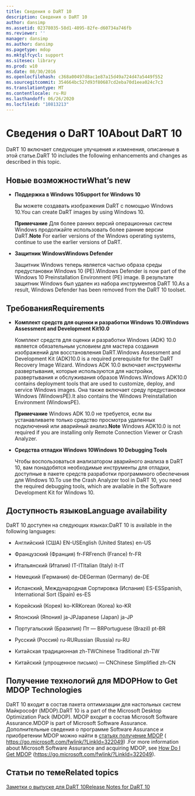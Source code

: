 ```yaml
---
title: Сведения о DaRT 10
description: Сведения о DaRT 10
author: dansimp
ms.assetid: 02378035-58d1-4095-82fe-d60734a746fb
ms.reviewer: ''
manager: dansimp
ms.author: dansimp
ms.pagetype: mdop
ms.mktglfcycl: support
ms.sitesec: library
ms.prod: w10
ms.date: 08/30/2016
ms.openlocfilehash: c368a00497d8ac1e87a15d49a724d47a5449f552
ms.sourcegitcommit: 354664bc527d93f80687cd2eba70d1eea024c7c3
ms.translationtype: MT
ms.contentlocale: ru-RU
ms.lasthandoff: 06/26/2020
ms.locfileid: "10813213"
---
```

# <span data-ttu-id="043f6-103">Сведения о DaRT 10</span><span class="sxs-lookup"><span data-stu-id="043f6-103">About DaRT 10</span></span>


<span data-ttu-id="043f6-104">DaRT 10 включает следующие улучшения и изменения, описанные в этой статье.</span><span class="sxs-lookup"><span data-stu-id="043f6-104">DaRT 10 includes the following enhancements and changes as described in this topic.</span></span>

## <a href="" id="what-s-new"></a><span data-ttu-id="043f6-105">Новые возможности</span><span class="sxs-lookup"><span data-stu-id="043f6-105">What’s new</span></span>


-   **<span data-ttu-id="043f6-106">Поддержка в Windows 10</span><span class="sxs-lookup"><span data-stu-id="043f6-106">Support for Windows 10</span></span>**

    <span data-ttu-id="043f6-107">Вы можете создавать изображения DaRT с помощью Windows 10.</span><span class="sxs-lookup"><span data-stu-id="043f6-107">You can create DaRT images by using Windows 10.</span></span>

    <span data-ttu-id="043f6-108">**Примечание**  Для более ранних версий операционных систем Windows продолжайте использовать более ранние версии DaRT.</span><span class="sxs-lookup"><span data-stu-id="043f6-108">**Note** For earlier versions of the Windows operating systems, continue to use the earlier versions of DaRT.</span></span>

     

-   **<span data-ttu-id="043f6-109">Защитник Windows</span><span class="sxs-lookup"><span data-stu-id="043f6-109">Windows Defender</span></span>**

    <span data-ttu-id="043f6-110">Защитник Windows теперь является частью образа среды предустановки Windows 10 (PE).</span><span class="sxs-lookup"><span data-stu-id="043f6-110">Windows Defender is now part of the Windows 10 Preinstallation Environment (PE) image.</span></span> <span data-ttu-id="043f6-111">В результате защитник Windows был удален из набора инструментов DaRT 10.</span><span class="sxs-lookup"><span data-stu-id="043f6-111">As a result, Windows Defender has been removed from the DaRT 10 toolset.</span></span>

## <span data-ttu-id="043f6-112">Требования</span><span class="sxs-lookup"><span data-stu-id="043f6-112">Requirements</span></span>


-   **<span data-ttu-id="043f6-113">Комплект средств для оценки и разработки Windows 10.0</span><span class="sxs-lookup"><span data-stu-id="043f6-113">Windows Assessment and Development Kit10.0</span></span>**

    <span data-ttu-id="043f6-114">Комплект средств для оценки и разработки Windows (ADK) 10.0 является обязательным условием для мастера создания изображений для восстановления DaRT.</span><span class="sxs-lookup"><span data-stu-id="043f6-114">Windows Assessment and Development Kit (ADK)10.0 is a required prerequisite for the DaRT Recovery Image Wizard.</span></span> <span data-ttu-id="043f6-115">Windows ADK 10.0 включает инструменты развертывания, которые используются для настройки, развертывания и обслуживания образов Windows.</span><span class="sxs-lookup"><span data-stu-id="043f6-115">Windows ADK10.0 contains deployment tools that are used to customize, deploy, and service Windows images.</span></span> <span data-ttu-id="043f6-116">Она также включает среду предустановки Windows (WindowsPE).</span><span class="sxs-lookup"><span data-stu-id="043f6-116">It also contains the Windows Preinstallation Environment (WindowsPE).</span></span>

    <span data-ttu-id="043f6-117">**Примечание**  Windows ADK 10.0 не требуется, если вы устанавливаете только средство просмотра удаленных подключений или аварийный анализ.</span><span class="sxs-lookup"><span data-stu-id="043f6-117">**Note** Windows ADK10.0 is not required if you are installing only Remote Connection Viewer or Crash Analyzer.</span></span>

     

-   **<span data-ttu-id="043f6-118">Средства отладки Windows 10</span><span class="sxs-lookup"><span data-stu-id="043f6-118">Windows 10 Debugging Tools</span></span>**

    <span data-ttu-id="043f6-119">Чтобы воспользоваться анализатором аварийного анализа в DaRT 10, вам понадобятся необходимые инструменты для отладки, доступные в пакете средств разработки программного обеспечения для Windows 10.</span><span class="sxs-lookup"><span data-stu-id="043f6-119">To use the Crash Analyzer tool in DaRT 10, you need the required debugging tools, which are available in the Software Development Kit for Windows 10.</span></span>

## <span data-ttu-id="043f6-120">Доступность языков</span><span class="sxs-lookup"><span data-stu-id="043f6-120">Language availability</span></span>


<span data-ttu-id="043f6-121">DaRT 10 доступен на следующих языках:</span><span class="sxs-lookup"><span data-stu-id="043f6-121">DaRT 10 is available in the following languages:</span></span>

-   <span data-ttu-id="043f6-122">Английский (США) EN-US</span><span class="sxs-lookup"><span data-stu-id="043f6-122">English (United States) en-US</span></span>

-   <span data-ttu-id="043f6-123">Французский (Франция) fr-FR</span><span class="sxs-lookup"><span data-stu-id="043f6-123">French (France) fr-FR</span></span>

-   <span data-ttu-id="043f6-124">Итальянский (Италия) IT-IT</span><span class="sxs-lookup"><span data-stu-id="043f6-124">Italian (Italy) it-IT</span></span>

-   <span data-ttu-id="043f6-125">Немецкий (Германия) de-DE</span><span class="sxs-lookup"><span data-stu-id="043f6-125">German (Germany) de-DE</span></span>

-   <span data-ttu-id="043f6-126">Испанский, Международная Сортировка (Испания) ES-ES</span><span class="sxs-lookup"><span data-stu-id="043f6-126">Spanish, International Sort (Spain) es-ES</span></span>

-   <span data-ttu-id="043f6-127">Корейский (Корея) ko-KR</span><span class="sxs-lookup"><span data-stu-id="043f6-127">Korean (Korea) ko-KR</span></span>

-   <span data-ttu-id="043f6-128">Японский (Япония) ja-JP</span><span class="sxs-lookup"><span data-stu-id="043f6-128">Japanese (Japan) ja-JP</span></span>

-   <span data-ttu-id="043f6-129">Португальский (Бразилия) Пт — BR</span><span class="sxs-lookup"><span data-stu-id="043f6-129">Portuguese (Brazil) pt-BR</span></span>

-   <span data-ttu-id="043f6-130">Русский (Россия) ru-RU</span><span class="sxs-lookup"><span data-stu-id="043f6-130">Russian (Russia) ru-RU</span></span>

-   <span data-ttu-id="043f6-131">Китайская традиционная zh-TW</span><span class="sxs-lookup"><span data-stu-id="043f6-131">Chinese Traditional zh-TW</span></span>

-   <span data-ttu-id="043f6-132">Китайский (упрощенное письмо) — CN</span><span class="sxs-lookup"><span data-stu-id="043f6-132">Chinese Simplified zh-CN</span></span>

## <span data-ttu-id="043f6-133">Получение технологий для MDOP</span><span class="sxs-lookup"><span data-stu-id="043f6-133">How to Get MDOP Technologies</span></span>


<span data-ttu-id="043f6-134">DaRT 10 входит в состав пакета оптимизации для настольных систем Майкрософт (MDOP).</span><span class="sxs-lookup"><span data-stu-id="043f6-134">DaRT 10 is a part of the Microsoft Desktop Optimization Pack (MDOP).</span></span> <span data-ttu-id="043f6-135">MDOP входит в состав Microsoft Software Assurance.</span><span class="sxs-lookup"><span data-stu-id="043f6-135">MDOP is part of Microsoft Software Assurance.</span></span> <span data-ttu-id="043f6-136">Дополнительные сведения о программе Software Assurance и приобретении MDOP можно найти в [статьях получение MDOP](https://go.microsoft.com/fwlink/?LinkId=322049) ( https://go.microsoft.com/fwlink/?LinkId=322049) .</span><span class="sxs-lookup"><span data-stu-id="043f6-136">For more information about Microsoft Software Assurance and acquiring MDOP, see [How Do I Get MDOP](https://go.microsoft.com/fwlink/?LinkId=322049) (https://go.microsoft.com/fwlink/?LinkId=322049).</span></span>

## <span data-ttu-id="043f6-137">Статьи по теме</span><span class="sxs-lookup"><span data-stu-id="043f6-137">Related topics</span></span>


[<span data-ttu-id="043f6-138">Заметки о выпуске для DaRT 10</span><span class="sxs-lookup"><span data-stu-id="043f6-138">Release Notes for DaRT 10</span></span>](release-notes-for-dart-10.md)

 

 





